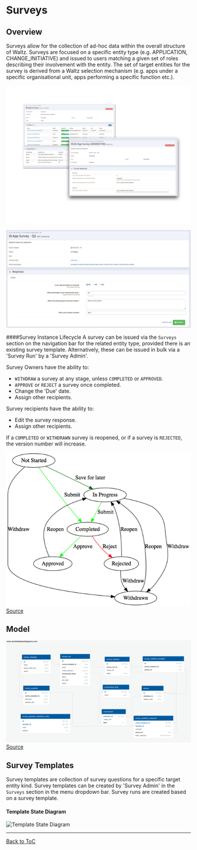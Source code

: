 # Surveys

## Overview

Surveys allow for the collection of ad-hoc data within 
the overall structure of Waltz.  Surveys are focused on a 
specific entity type (e.g. APPLICATION, CHANGE_INITIATIVE) 
and issued to users matching a given set of roles describing 
their involvement with the entity.  The set of target entities
for the survey is derived from a Waltz selection mechanism 
(e.g. apps under a specific organisational unit, apps performing
a specific function etc.).

![Screenshot 1](images/survey_screenshot.png)

![Screenshot 2](images/survey_edit_screenshot.png)

####Survey Instance Lifecycle
A survey can be issued via the `Surveys` section on the navigation bar for the related entity type, provided there is an existing survey template. Alternatively, these can be issued in bulk via a 'Survey Run' by a 'Survey Admin'.

Survey Owners have the ability to:
 - `WITHDRAW` a survey at any stage, unless `COMPLETED` or `APPROVED`. 
 - `APPROVE` or `REJECT` a survey once completed.
 - Change the 'Due' date.
 - Assign other recipients.

Survey recipients have the ability to:
  - Edit the survey response.
  - Assign other recipients.
  
If a `COMPLETED` or `WITHDRAWN` survey is reopened, or if a survey is `REJECTED`, the version number will increase.

![Survey Lifecycle](images/survey_lifecycle.png)
[Source](https://dreampuf.github.io/GraphvizOnline/#digraph%20G%20%7B%0A%20%20%20%20%0A%20%20%20%20NOT_STARTED%5Blabel%3D%22Not%20Started%22%5D%0A%20%20%20%20IN_PROGRESS%5Blabel%3D%22In%20Progress%22%5D%0A%20%20%20%20COMPLETED%5Blabel%3D%22Completed%22%5D%0A%20%20%20%20REJECTED%5Blabel%3D%22Rejected%22%5D%0A%20%20%20%20WITHDRAWN%5Blabel%3D%22Withdrawn%22%5D%0A%20%20%20%20APPROVED%5Blabel%3D%22Approved%22%5D%0A%20%20%20%20%0A%20%20%20%20NOT_STARTED%20-%3E%20COMPLETED%5Blabel%3D%22Submit%22%2Ccolor%3D%22green%22%5D%0A%20%20%20%20NOT_STARTED%20-%3E%20IN_PROGRESS%5Blabel%3D%22Save%20for%20later%22%2Ccolor%3D%22darkgreen%22%5D%0A%20%20%20%20NOT_STARTED%20-%3E%20WITHDRAWN%5Blabel%3D%22Withdraw%22%5D%0A%20%20%20%20%0A%20%20%20%20IN_PROGRESS%20-%3E%20COMPLETED%5Blabel%3D%22Submit%22%2Ccolor%3D%22green%22%5D%0A%20%20%20%20IN_PROGRESS%20-%3E%20WITHDRAWN%5Blabel%3D%22Withdraw%22%5D%0A%20%20%20%20%0A%20%20%20%20COMPLETED%20-%3E%20REJECTED%5Bcolor%3D%22red%22%2C%20label%3D%22Reject%22%5D%0A%20%20%20%20COMPLETED%20-%3E%20APPROVED%5Bcolor%3D%22green%22%2C%20label%3D%22Approve%22%5D%0A%20%20%20%20%0A%20%20%20%20REJECTED%20-%3E%20IN_PROGRESS%5Blabel%3D%22Reopen%22%5D%0A%20%20%20%20REJECTED%20-%3E%20WITHDRAWN%5Blabel%3D%22Withdraw%22%5D%0A%20%20%20%20%0A%20%20%20%20WITHDRAWN%20-%3E%20IN_PROGRESS%5Blabel%3D%22Reopen%22%5D%0A%20%20%20%20%0A%20%20%20%20APPROVED%20-%3E%20IN_PROGRESS%5Blabel%3D%22Reopen%22%5D%0A%0A%7D)


## Model

![Schema Diagram](images/survey_schema.png)
[Source](https://app.quickdatabasediagrams.com/#/schema/YLytE3nJy0OVTId-YZkXew)

## Survey Templates

Survey templates are collection of survey questions for a specific target entity kind. Survey templates can be created by 'Survey Admin' in the `Surveys` section in the menu dropdown bar.
Survey runs are created based on a survey template.

#### Template State Diagram

![Template State Diagram](http://www.gravizo.com/g?@startuml;[*]%20--%3E%20DRAFT;DRAFT:%20can%20be%20edited;DRAFT%20--%3E%20ACTIVE;ACTIVE%20:%20cannot%20be%20edited;ACTIVE%20:%20can%20be%20used%20to%20create%20runs;ACTIVE%20--%3E%20OBSOLETE;OBSOLETE%20:%20cannot%20be%20edited;OBSOLETE:%20cannot%20be%20used%20to%20create%20runs;OBSOLETE%20--%3E%20ACTIVE;@enduml;)


---
[Back to ToC](../README.md)